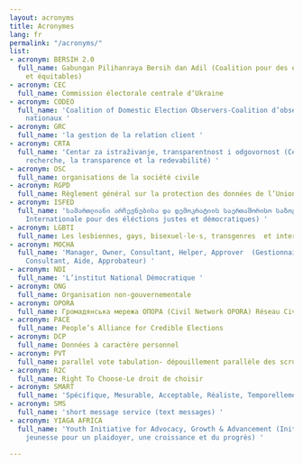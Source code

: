 ```yaml
---
layout: acronyms
title: Acronymes
lang: fr
permalink: "/acronyms/"
list:
- acronym: BERSIH 2.0
  full_name: Gabungan Pilihanraya Bersih dan Adil (Coalition pour des élections propres
    et équitables)
- acronym: CEC
  full_name: Commission électorale centrale d’Ukraine
- acronym: CODEO
  full_name: 'Coalition of Domestic Election Observers-Coalition d’observateurs électoraux
    nationaux '
- acronym: GRC
  full_name: 'la gestion de la relation client '
- acronym: CRTA
  full_name: 'Centar za istraživanje, transparentnost i odgovornost (Centre pour la
    recherche, la transparence et la redevabilité) '
- acronym: OSC
  full_name: organisations de la société civile
- acronym: RGPD
  full_name: Règlement général sur la protection des données de l’Union Européenne
- acronym: ISFED
  full_name: 'სამართლიანი არჩევნებისა და დემოკრატიის საერთაშორისო საზოგადოება (Société
    Internationale pour des éléctions justes et démocratiques) '
- acronym: LGBTI
  full_name: Les lesbiennes, gays, bisexuel·le·s, transgenres  et intersexes
- acronym: MOCHA
  full_name: 'Manager, Owner, Consultant, Helper, Approver  (Gestionnaire, Propriétaire,
    Consultant, Aide, Approbateur) '
- acronym: NDI
  full_name: 'L’institut National Démocratique '
- acronym: ONG
  full_name: Organisation non-gouvernementale
- acronym: OPORA
  full_name: Громадянська мережа ОПОРА (Civil Network OPORA) Réseau Civil OPORA
- acronym: PACE
  full_name: People’s Alliance for Credible Elections
- acronym: DCP
  full_name: Données à caractère personnel
- acronym: PVT
  full_name: parallel vote tabulation- dépouillement parallèle des scrutins
- acronym: R2C
  full_name: Right To Choose-Le droit de choisir
- acronym: SMART
  full_name: 'Spécifique, Mesurable, Acceptable, Réaliste, Temporellement défini '
- acronym: SMS
  full_name: 'short message service (text messages) '
- acronym: YIAGA AFRICA
  full_name: 'Youth Initiative for Advocacy, Growth & Advancement (Initiative de la
    jeunesse pour un plaidoyer, une croissance et du progrès) '

---
```

